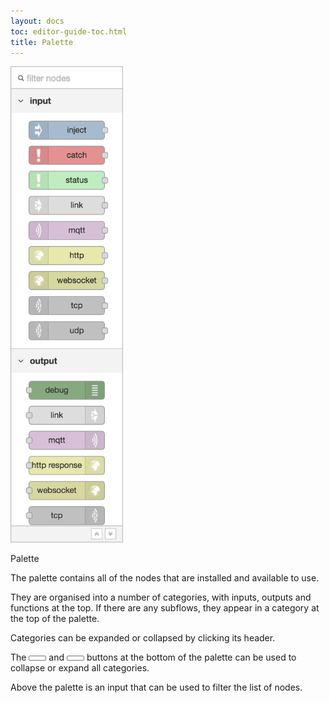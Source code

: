 ```yaml
---
layout: docs
toc: editor-guide-toc.html
title: Palette
---
```


<div style="width: 180px" class="figure align-right">
  <img src="../images/editor-palette.png" alt="Palette">
  <p class="caption">Palette</p>
</div>

The palette contains all of the nodes that are installed and available to use.

They are organised into a number of categories, with inputs, outputs and functions
at the top. If there are any subflows, they appear in a category at the top of
the palette.

Categories can be expanded or collapsed by clicking its header.

The <i style="font-size: 0.8em; border-radius: 2px; display:inline-block;text-align:center; width: 20px; color: #777; border: 1px solid #777; padding: 3px;" class="fa fa-angle-double-up"></i> and
<i style="font-size: 0.8em; border-radius: 2px; display:inline-block;text-align:center; width: 20px; color: #777; border: 1px solid #777; padding: 3px;" class="fa fa-angle-double-down"></i>
buttons at the bottom of the palette can be used to collapse or expand all categories.

Above the palette is an input that can be used to filter the list of nodes.
